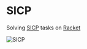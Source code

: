 # SICP
Solving [SICP](https://mitpress.mit.edu/sicp/) tasks on [Racket](https://racket-lang.org/)


![SICP](https://camo.githubusercontent.com/2d4115377584a4e97fcd8ba0f2d7e368bee77c2d/687474703a2f2f6d697470726573732e6d69742e6564752f736963702f67726170686963732f6d61696e2d62616e6e65722e676966)

